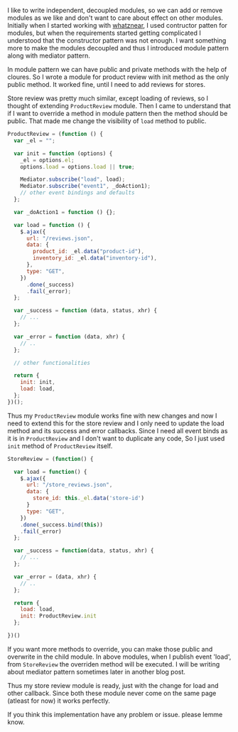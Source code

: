 <!--


---
 "JavaScript: Extending Module pattern"
excerpt: "JavaScript: Extending Module pattern"
date: 2014-11-26 00:00:00 IST
updated: 2014-11-26 00:00:00 IST
categories: javascript, patterns
---

-->
<!DOCTYPE html>
<html>

<head>
  <title>basic-git-workflow</title>
  <meta charset="utf-8">
  <meta name="viewport" content="width=device-width, initial-scale=1.0">

  <link rel="stylesheet" href="./css/bootstrap.css">
  <link rel="stylesheet" href="./css/bootstrap.grid.css">
  <link rel="stylesheet" href="./css/bootstrap.min.css">
  <link rel="stylesheet" href="./css/bootstrap-reboot.min.css">
  <link rel="stylesheet" href="./css/bootstrap.css.map">
  <link rel="stylesheet" href="./css/blog-home.css">
  <link rel="stylesheet" href="./css/prism.css">
  <script async defer src="./css/prism.js"></script>
</head>

<body>

I like to write independent, decoupled modules, so we can add or remove modules as we like and don't want to care about effect on other modules. Initially when I started working with [whatznear](http://whatznear.com/), I used contructor patten for modules, but when the requirements started getting complicated I understood that the constructor pattern was not enough. I want something more to make the modules decoupled and thus I introduced module pattern along with mediator pattern.

In module pattern we can have public and private methods with the help of cloures. So I wrote a module for product review with init method as the only public method. It worked fine, until I need to add reviews for stores.

Store review was pretty much similar, except loading of reviews, so I thought of extending `ProductReview` module. Then I came to understand that if I want to override a method in module pattern then the method should be public. That made me change the visibility of `load` method to public.

```js
ProductReview = (function () {
  var _el = "";

  var init = function (options) {
    _el = options.el;
    options.load = options.load || true;

    Mediator.subscribe("load", load);
    Mediator.subscribe("event1", _doAction1);
    // other event bindings and defaults
  };

  var _doAction1 = function () {};

  var load = function () {
    $.ajax({
      url: "/reviews.json",
      data: {
        product_id: _el.data("product-id"),
        inventory_id: _el.data("inventory-id"),
      },
      type: "GET",
    })
      .done(_success)
      .fail(_error);
  };

  var _success = function (data, status, xhr) {
    // ...
  };

  var _error = function (data, xhr) {
    // ..
  };

  // other functionalities

  return {
    init: init,
    load: load,
  };
})();
```

Thus my `ProductReview` module works fine with new changes and now I need to extend this for the store review and I only need to update the load method and its success and error callbacks. Since I need all event binds as it is in `ProductReview` and I don't want to duplicate any code, So I just used `init` method of `ProductReview` itself.

```js
StoreReview = (function() {

  var load = function() {
    $.ajax({
      url: "/store_reviews.json",
      data: {
        store_id: this._el.data('store-id')
      }
      type: "GET",
    })
    .done(_success.bind(this))
    .fail(_error)
  };

  var _success = function(data, status, xhr) {
    // ...
  };

  var _error = (data, xhr) {
    // ..
  };

  return {
    load: load,
    init: ProductReview.init
  };

})()
```

If you want more methods to override, you can make those public and overwrite in the child module. In above modules, when I publish event 'load', from `StoreReview` the overriden method will be executed. I will be writing about mediator pattern sometimes later in another blog post.

Thus my store review module is ready, just with the change for load and other callback. Since both these module never come on the same page (atleast for now) it works perfectly.

If you think this implementation have any problem or issue. please lemme know.
